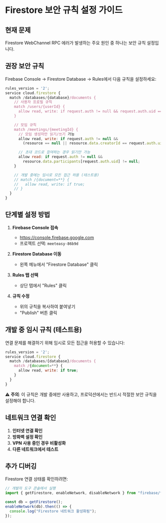# Firestore 보안 규칙 설정 가이드

## 현재 문제

Firestore WebChannel RPC 에러가 발생하는 주요 원인 중 하나는 보안 규칙 설정입니다.

## 권장 보안 규칙

Firebase Console → Firestore Database → Rules에서 다음 규칙을 설정하세요:

```javascript
rules_version = '2';
service cloud.firestore {
  match /databases/{database}/documents {
    // 사용자 프로필 규칙
    match /users/{userId} {
      allow read, write: if request.auth != null && request.auth.uid == userId;
    }

    // 모임 규칙
    match /meetings/{meetingId} {
      // 모임 생성자만 읽기/쓰기 가능
      allow read, write: if request.auth != null &&
        (resource == null || resource.data.creatorId == request.auth.uid);

      // 초대 코드로 참여하는 경우 읽기만 가능
      allow read: if request.auth != null &&
        resource.data.participants[request.auth.uid] != null;
    }

    // 개발 중에는 임시로 모든 접근 허용 (테스트용)
    // match /{document=**} {
    //   allow read, write: if true;
    // }
  }
}
```

## 단계별 설정 방법

1. **Firebase Console 접속**

   - https://console.firebase.google.com
   - 프로젝트 선택: `meeteasy-86b9d`

2. **Firestore Database 이동**

   - 왼쪽 메뉴에서 "Firestore Database" 클릭

3. **Rules 탭 선택**

   - 상단 탭에서 "Rules" 클릭

4. **규칙 수정**
   - 위의 규칙을 복사하여 붙여넣기
   - "Publish" 버튼 클릭

## 개발 중 임시 규칙 (테스트용)

연결 문제를 해결하기 위해 임시로 모든 접근을 허용할 수 있습니다:

```javascript
rules_version = '2';
service cloud.firestore {
  match /databases/{database}/documents {
    match /{document=**} {
      allow read, write: if true;
    }
  }
}
```

⚠️ **주의**: 이 규칙은 개발 중에만 사용하고, 프로덕션에서는 반드시 적절한 보안 규칙을 설정해야 합니다.

## 네트워크 연결 확인

1. **인터넷 연결 확인**
2. **방화벽 설정 확인**
3. **VPN 사용 중인 경우 비활성화**
4. **다른 네트워크에서 테스트**

## 추가 디버깅

Firestore 연결 상태를 확인하려면:

```javascript
// 개발자 도구 콘솔에서 실행
import { getFirestore, enableNetwork, disableNetwork } from "firebase/firestore";

const db = getFirestore();
enableNetwork(db).then(() => {
  console.log("Firestore 네트워크 활성화됨");
});
```
